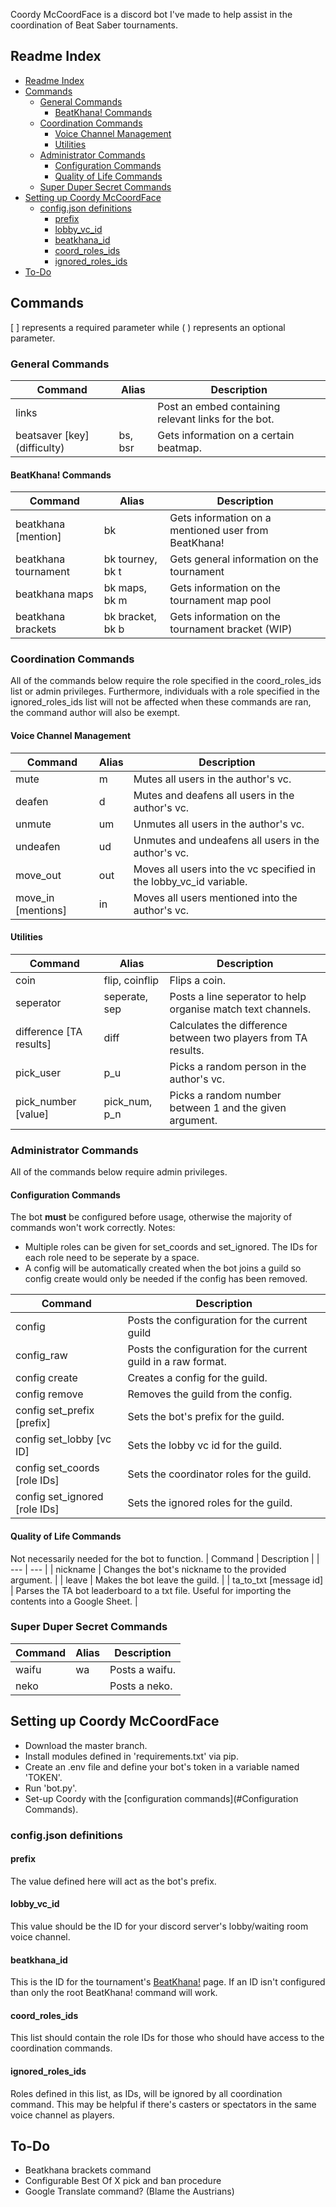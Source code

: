 Coordy McCoordFace is a discord bot I've made to help assist in the coordination of Beat Saber tournaments.

## Readme Index
* [Readme Index](#Readme-Index)
* [Commands](#Commands)
    * [General Commands](#General-Commands)
        * [BeatKhana! Commands](#BeatKhana!-Commands)
    * [Coordination Commands](#Coordination-Commands)
        * [Voice Channel Management](#Voice-Channel-Management)
        * [Utilities](#Utilities)
    * [Administrator Commands](#Administrator-Commands)
        * [Configuration Commands](#Configuration-Commands)
        * [Quality of Life Commands](#Quality-of-Life-Commands)
    * [Super Duper Secret Commands](#Super-Duper-Secret-Commands)
* [Setting up Coordy McCoordFace](#Setting-up-Coordy-McCoordFace)
    * [config.json definitions](#config.json-definitions)
        * [prefix](#prefix)
        * [lobby_vc_id](#lobby_vc_id)
        * [beatkhana_id](#beatkhana_id)
        * [coord_roles_ids](#coord_roles_ids)
        * [ignored_roles_ids](ignored_roles_ids)
* [To-Do](#To-Do)



## Commands
[ ] represents a required parameter while ( ) represents an optional parameter.

### General Commands
| Command | Alias | Description |
| --- | --- | --- |
| links |  | Post an embed containing relevant links for the bot. |
| beatsaver \[key\] \(difficulty\)| bs, bsr | Gets information on a certain beatmap. |

#### BeatKhana! Commands
| Command | Alias | Description |
| --- | --- | --- |
| beatkhana \[mention\] | bk | Gets information on a mentioned user from BeatKhana! |
| beatkhana tournament | bk tourney, bk t | Gets general information on the tournament |
| beatkhana maps | bk maps, bk m | Gets information on the tournament map pool |
| beatkhana brackets | bk bracket, bk b | Gets information on the tournament bracket (WIP) |

### Coordination Commands
All of the commands below require the role specified in the coord_roles_ids list or admin privileges. Furthermore, individuals with a role specified in the ignored_roles_ids list will not be affected when these commands are ran, the command author will also be exempt.

#### Voice Channel Management
| Command | Alias | Description |
| --- | --- | --- |
| mute | m | Mutes all users in the author's vc. |
| deafen | d | Mutes and deafens all users in the author's vc. |
| unmute | um | Unmutes all users in the author's vc. |
| undeafen | ud | Unmutes and undeafens all users in the author's vc. |
| move_out | out | Moves all users into the vc specified in the lobby_vc_id variable. |
| move_in \[mentions\] | in | Moves all users mentioned into the author's vc. |

#### Utilities
| Command | Alias | Description |
| --- | --- | --- |
| coin | flip, coinflip | Flips a coin. |
| seperator | seperate, sep | Posts a line seperator to help organise match text channels. |
| difference \[TA results\] | diff | Calculates the difference between two players from TA results. |
| pick_user | p_u | Picks a random person in the author's vc. | 
| pick_number \[value\] | pick_num, p_n | Picks a random number between 1 and the given argument. | 

### Administrator Commands
All of the commands below require admin privileges.

#### Configuration Commands
The bot **must** be configured before usage, otherwise the majority of commands won't work correctly.
Notes:
* Multiple roles can be given for set_coords and set_ignored. The IDs for each role need to be seperate by a space.
* A config will be automatically created when the bot joins a guild so config create would only be needed if the config has been removed.

| Command | Description |
| --- | --- |
| config | Posts the configuration for the current guild |
| config_raw | Posts the configuration for the current guild in a raw format. |
| config create | Creates a config for the guild. |
| config remove | Removes the guild from the config. |
| config set_prefix \[prefix\] | Sets the bot's prefix for the guild. |
| config set_lobby  \[vc ID\] | Sets the lobby vc id for the guild. |
| config set_coords \[role IDs\] | Sets the coordinator roles for the guild. |
| config set_ignored \[role IDs\] | Sets the ignored roles for the guild. |

#### Quality of Life Commands
Not necessarily needed for the bot to function.
| Command | Description |
| --- | --- |
| nickname | Changes the bot's nickname to the provided argument. |
| leave | Makes the bot leave the guild. |
| ta_to_txt \[message id\] | Parses the TA bot leaderboard to a txt file. Useful for importing the contents into a Google Sheet. |

### Super Duper Secret Commands
| Command | Alias | Description |
| --- | --- | --- |
| waifu | wa | Posts a waifu. |
| neko |  | Posts a neko. |

## Setting up Coordy McCoordFace
* Download the master branch.
* Install modules defined in 'requirements.txt' via pip.
* Create an .env file and define your bot's token in a variable named 'TOKEN'.
* Run 'bot.py'.
* Set-up Coordy with the [configuration commands](#Configuration Commands).

### config.json definitions
#### prefix
The value defined here will act as the bot's prefix.

#### lobby_vc_id
This value should be the ID for your discord server's lobby/waiting room voice channel.

#### beatkhana_id
This is the ID for the tournament's [BeatKhana!](https://beatkhana.com/) page. If an ID isn't configured than only the root BeatKhana! command will work. 

#### coord_roles_ids
This list should contain the role IDs for those who should have access to the coordination commands.

#### ignored_roles_ids
Roles defined in this list, as IDs, will be ignored by all coordination command. This may be helpful if there's casters or spectators in the same voice channel as players.

## To-Do
* Beatkhana brackets command
* Configurable Best Of X pick and ban procedure
* Google Translate command? (Blame the Austrians)
